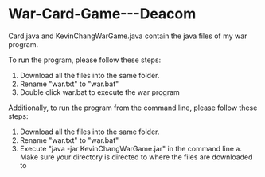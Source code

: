 # War-Card-Game---Deacom
Card.java and KevinChangWarGame.java contain the java files of my war program. 

To run the program, please follow these steps:
  1. Download all the files into the same folder. 
  2. Rename "war.txt" to "war.bat"
  3. Double click war.bat to execute the war program

Additionally, to run the program from the command line, please follow these steps:
  1. Download all the files into the same folder. 
  2. Rename "war.txt" to "war.bat"
  3. Execute "java -jar KevinChangWarGame.jar" in the command line
    a. Make sure your directory is directed to where the files are downloaded to

